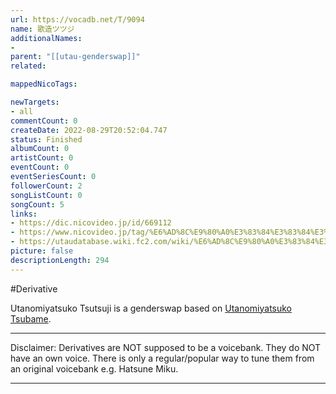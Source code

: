 ```yaml
---
url: https://vocadb.net/T/9094
name: 歌造ツツジ
additionalNames: 
- 
parent: "[[utau-genderswap]]"
related:

mappedNicoTags:

newTargets:
- all
commentCount: 0
createDate: 2022-08-29T20:52:04.747
status: Finished
albumCount: 0
artistCount: 0
eventCount: 0
eventSeriesCount: 0
followerCount: 2
songListCount: 0
songCount: 5
links: 
- https://dic.nicovideo.jp/id/669112
- https://www.nicovideo.jp/tag/%E6%AD%8C%E9%80%A0%E3%83%84%E3%83%84%E3%82%B8
- https://utaudatabase.wiki.fc2.com/wiki/%E6%AD%8C%E9%80%A0%E3%83%84%E3%83%90%E3%83%A1%EF%BC%8F%E6%AD%8C%E9%80%A0%E3%83%84%E3%83%84%E3%82%B8
picture: false
descriptionLength: 294
---
```


#Derivative

Utanomiyatsuko Tsutsuji is a genderswap based on [Utanomiyatsuko Tsubame](https://vocadb.net/Ar/26817).

---
Disclaimer:
Derivatives are NOT supposed to be a voicebank. They do NOT have an own voice. There is only a regular/popular way to tune them from an original voicebank e.g. Hatsune Miku.

---

